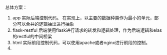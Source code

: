 总体方案：

1. app 
    实际后端控制代码。
    在实现上，以主要的数据种类作为最小的单元，部分可以合并的逻辑抽出进行抽象
2. flask-restful 
    后端使用flask进行请求的转发和逻辑处理，作为后端逻辑和elas的restful的中间桥梁
3. html
    实际前段控制代码，可以使用apache或者nginx进行前段的控制。
4. 